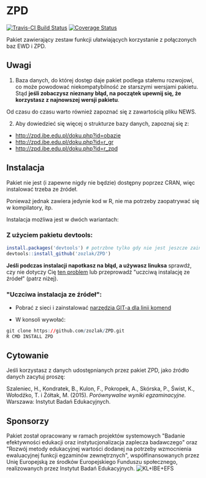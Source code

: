 # ZPD

[![Travis-CI Build Status](https://travis-ci.org/zozlak/ZPD.png?branch=master)](https://travis-ci.org/zozlak/ZPD)
[![Coverage Status](https://coveralls.io/repos/zozlak/ZPD/badge.svg)](https://coveralls.io/r/zozlak/ZPD)

Pakiet zawierający zestaw funkcji ułatwiających korzystanie z połączonych baz EWD i ZPD.

## Uwagi

1. Baza danych, do której dostęp daje pakiet podlega stałemu rozwojowi, co może powodować niekompatybilność ze starszymi wersjami pakietu. Stąd **jeśli zobaczysz nieznany błąd, na początek upewnij się, że korzystasz z najnowszej wersji pakietu**.

  Od czasu do czasu warto również zapoznać się z zawartością pliku NEWS.

2. Aby dowiedzieć się więcej o strukturze bazy danych, zapoznaj się z:
  * http://zpd.ibe.edu.pl/doku.php?id=obazie
  * http://zpd.ibe.edu.pl/doku.php?id=r_gr
  * http://zpd.ibe.edu.pl/doku.php?id=r_zpd

## Instalacja

Pakiet nie jest (i zapewne nigdy nie będzie) dostępny poprzez CRAN, więc instalować trzeba ze źródeł.

Ponieważ jednak zawiera jedynie kod w R, nie ma potrzeby zaopatrywać się w kompilatory, itp.

Instalacja możliwa jest w dwóch wariantach:

### Z użyciem pakietu devtools:
```r
install.packages('devtools') # potrzbne tylko gdy nie jest jeszcze zainstalowany
devtools::install_github('zozlak/ZPD')
```

**Jeśli podczas instalacji napotkasz na błąd, a używasz linuksa** sprawdź, czy nie dotyczy Cię [ten problem](https://github.com/hadley/devtools/issues/650) lub przeprowadź "uczciwą instalację ze źródeł" (patrz niżej).

### "Uczciwa instalacja ze źródeł":

   * Pobrać z sieci i zainstalować [narzędzia GIT-a dla linii komend](http://git-scm.com/downloads) 
   
   * W konsoli wywołać:
```r
git clone https://github.com/zozlak/ZPD.git
R CMD INSTALL ZPD
```

## Cytowanie

Jeśli korzystasz z danych udostępnianych przez pakiet ZPD, jako źródło danych zacytuj proszę:

Szaleniec, H., Kondratek, B., Kulon, F., Pokropek, A., Skórska, P., Świst, K., Wołodźko, T. i Żółtak, M. (2015). _Porównywalne wyniki egzaminacyjne._ Warszawa: Instytut Badań Edukacyjnych. 

## Sponsorzy

Pakiet został opracowany w ramach projektów systemowych "Badanie efektywności edukacji oraz instytucjonalizacja zaplecza badawczego" oraz "Rozwój metody edukacyjnej wartości dodanej na potrzeby wzmocnienia ewaluacyjnej funkcji egzaminów zewnętrznych", współfinansowanych przez Unię Europejską ze środków Europejskiego Funduszu społecznego, realizowanych przez Instytut Badań Edukacyjnych.
![KL+IBE+EFS](http://zpd.ibe.edu.pl/logo-IBE-EE.png)